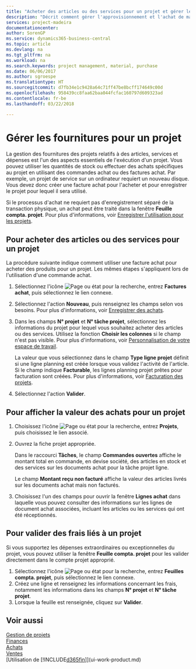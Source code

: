 ```yaml
---
title: "Acheter des articles ou des services pour un projet et gérer les fournitures| Microsoft Docs"
description: "Décrit comment gérer l'approvisionnement et l'achat de matériel et de services pour les projets."
services: project-madeira
documentationcenter: 
author: SorenGP
ms.service: dynamics365-business-central
ms.topic: article
ms.devlang: na
ms.tgt_pltfrm: na
ms.workload: na
ms.search.keywords: project management, material, purchase
ms.date: 06/06/2017
ms.author: sgroespe
ms.translationtype: HT
ms.sourcegitcommit: d7fb34e1c9428a64c71ff47be8bcff174649c00d
ms.openlocfilehash: 958439cc8faa62baa044fcfac160797d609323ad
ms.contentlocale: fr-be
ms.lasthandoff: 03/22/2018

---
```

# <a name="manage-job-supplies"></a>Gérer les fournitures pour un projet
La gestion des fournitures des projets relatifs à des articles, services et dépenses est l'un des aspects essentiels de l'exécution d'un projet. Vous pouvez utiliser les quantités de stock ou effectuer des achats spécifiques au projet en utilisant des commandes achat ou des factures achat. Par exemple, un projet de service sur un ordinateur requiert un nouveau disque. Vous devez donc créer une facture achat pour l'acheter et pour enregistrer le projet pour lequel il sera utilisé.

Si le processus d'achat ne requiert pas d'enregistrement séparé de la transaction physique, un achat peut être traité dans la fenêtre **Feuille compta. projet**. Pour plus d'informations, voir [Enregistrer l'utilisation pour les projets](projects-how-record-job-usage.md).

## <a name="to-purchase-items-or-services-for-a-job"></a>Pour acheter des articles ou des services pour un projet
La procédure suivante indique comment utiliser une facture achat pour acheter des produits pour un projet. Les mêmes étapes s'appliquent lors de l'utilisation d'une commande achat.  

1. Sélectionnez l'icône ![Page ou état pour la recherche](media/ui-search/search_small.png "icône Page ou état pour la recherche"), entrez **Factures achat**, puis sélectionnez le lien connexe.  
2. Sélectionnez l'action **Nouveau**, puis renseignez les champs selon vos besoins. Pour plus d'informations, voir [Enregistrer des achats](purchasing-how-record-purchases.md).
3. Dans les champs **N° projet** et **N° tâche projet**, sélectionnez les informations du projet pour lequel vous souhaitez acheter des articles ou des services. Utilisez la fonction **Choisir les colonnes** si le champ n'est pas visible. Pour plus d'informations, voir [Personnalisation de votre espace de travail](ui-personalization-user.md).

    La valeur que vous sélectionnez dans le champ **Type ligne projet** définit si une ligne planning est créée lorsque vous validez l'activité de l'article. Si le champ indique **Facturable**, les lignes planning projet prêtes pour facturation sont créées. Pour plus d'informations, voir [Facturation des projets](projects-how-invoice-jobs.md).
4. Sélectionnez l'action **Valider**.

## <a name="to-view-the-value-of-purchases-for-a-job"></a>Pour afficher la valeur des achats pour un projet
1. Choisissez l'icône ![Page ou état pour la recherche](media/ui-search/search_small.png "Page ou état pour la recherche"), entrez **Projets**, puis choisissez le lien associé.
2. Ouvrez la fiche projet appropriée.

    Dans le raccourci **Tâches**, le champ **Commandes ouvertes** affiche le montant total en commande, en devise société, des articles en stock et des services sur les documents achat pour la tâche projet ligne.  

    Le champ **Montant reçu non facturé** affiche la valeur des articles livrés sur les documents achat mais non facturés.  
3. Choisissez l'un des champs pour ouvrir la fenêtre **Lignes achat** dans laquelle vous pouvez consulter des informations sur les lignes de document achat associées, incluant les articles ou les services qui ont été réceptionnés.

## <a name="to-post-a-job-related-expense"></a>Pour valider des frais liés à un projet
Si vous supportez les dépenses extraordinaires ou exceptionnelles du projet, vous pouvez utiliser la fenêtre **Feuille compta. projet** pour les valider directement dans le compte projet approprié.

1. Sélectionnez l'icône ![Page ou état pour la recherche](media/ui-search/search_small.png "Page ou état pour la recherche"), entrez **Feuilles compta. projet**, puis sélectionnez le lien connexe.  
2. Créez une ligne et renseignez les informations concernant les frais, notamment les informations dans les champs **N° projet** et **N° tâche projet**.  
3. Lorsque la feuille est renseignée, cliquez sur **Valider**.

## <a name="see-also"></a>Voir aussi
[Gestion de projets](projects-manage-projects.md)  
[Finances](finance.md)  
[Achats](purchasing-manage-purchasing.md)         
[Ventes](sales-manage-sales.md)      
[Utilisation de [!INCLUDE[d365fin](includes/d365fin_md.md)]](ui-work-product.md)  

